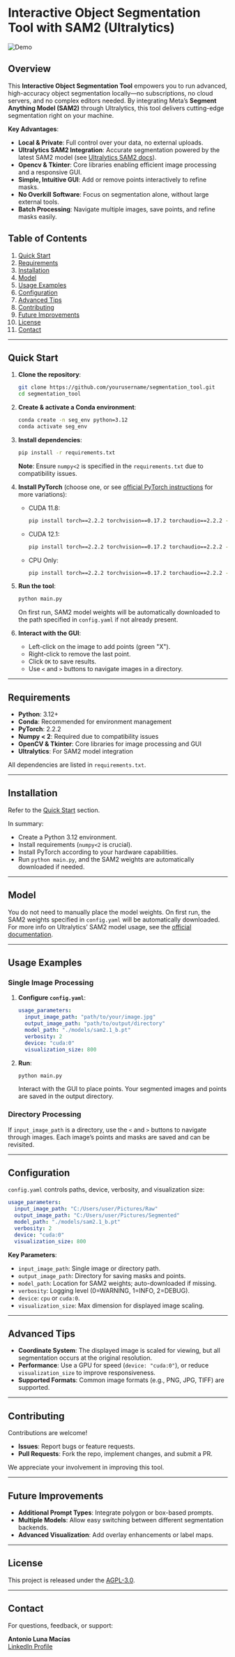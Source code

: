 # Interactive Object Segmentation Tool with SAM2 (Ultralytics)

![Demo](assets/demo.gif)

## Overview

This **Interactive Object Segmentation Tool** empowers you to run advanced, high-accuracy object segmentation locally—no subscriptions, no cloud servers, and no complex editors needed. By integrating Meta’s **Segment Anything Model (SAM2)** through Ultralytics, this tool delivers cutting-edge segmentation right on your machine.

**Key Advantages**:
- **Local & Private**: Full control over your data, no external uploads.
- **Ultralytics SAM2 Integration**: Accurate segmentation powered by the latest SAM2 model (see [Ultralytics SAM2 docs](https://docs.ultralytics.com/models/sam-2/#core-components)).
- **Opencv & Tkinter**: Core libraries enabling efficient image processing and a responsive GUI.
- **Simple, Intuitive GUI**: Add or remove points interactively to refine masks.
- **No Overkill Software**: Focus on segmentation alone, without large external tools.
- **Batch Processing**: Navigate multiple images, save points, and refine masks easily.

## Table of Contents

1. [Quick Start](#quick-start)
2. [Requirements](#requirements)
3. [Installation](#installation)
4. [Model](#model)
5. [Usage Examples](#usage-examples)
6. [Configuration](#configuration)
7. [Advanced Tips](#advanced-tips)
8. [Contributing](#contributing)
9. [Future Improvements](#future-improvements)
10. [License](#license)
11. [Contact](#contact)

---

## Quick Start

1. **Clone the repository**:
   ```bash
   git clone https://github.com/yourusername/segmentation_tool.git
   cd segmentation_tool
   ```

2. **Create & activate a Conda environment**:
   ```bash
   conda create -n seg_env python=3.12
   conda activate seg_env
   ```

3. **Install dependencies**:
   ```bash
   pip install -r requirements.txt
   ```
   
   **Note**: Ensure `numpy<2` is specified in the `requirements.txt` due to compatibility issues.

4. **Install PyTorch** (choose one, or see [official PyTorch instructions](https://pytorch.org/get-started/locally/) for more variations):
   - CUDA 11.8:
     ```bash
     pip install torch==2.2.2 torchvision==0.17.2 torchaudio==2.2.2 --index-url https://download.pytorch.org/whl/cu118
     ```
   - CUDA 12.1:
     ```bash
     pip install torch==2.2.2 torchvision==0.17.2 torchaudio==2.2.2 --index-url https://download.pytorch.org/whl/cu121
     ```
   - CPU Only:
     ```bash
     pip install torch==2.2.2 torchvision==0.17.2 torchaudio==2.2.2 --index-url https://download.pytorch.org/whl/cpu
     ```

5. **Run the tool**:
   ```bash
   python main.py
   ```
   
   On first run, SAM2 model weights will be automatically downloaded to the path specified in `config.yaml` if not already present.

6. **Interact with the GUI**:
   - Left-click on the image to add points (green "X").
   - Right-click to remove the last point.
   - Click `OK` to save results.
   - Use `<` and `>` buttons to navigate images in a directory.

---

## Requirements

- **Python**: 3.12+
- **Conda**: Recommended for environment management
- **PyTorch**: 2.2.2
- **Numpy < 2**: Required due to compatibility issues
- **OpenCV & Tkinter**: Core libraries for image processing and GUI
- **Ultralytics**: For SAM2 model integration

All dependencies are listed in `requirements.txt`.

---

## Installation

Refer to the [Quick Start](#quick-start) section.

In summary:
- Create a Python 3.12 environment.
- Install requirements (`numpy<2` is crucial).
- Install PyTorch according to your hardware capabilities.
- Run `python main.py`, and the SAM2 weights are automatically downloaded if needed.

---

## Model

You do not need to manually place the model weights. On first run, the SAM2 weights specified in `config.yaml` will be automatically downloaded. For more info on Ultralytics’ SAM2 model usage, see the [official documentation](https://docs.ultralytics.com/models/sam-2/#core-components).

---

## Usage Examples

### Single Image Processing

1. **Configure `config.yaml`**:
   ```yaml
   usage_parameters:
     input_image_path: "path/to/your/image.jpg"
     output_image_path: "path/to/output/directory"
     model_path: "./models/sam2.1_b.pt"
     verbosity: 2
     device: "cuda:0"
     visualization_size: 800
   ```

2. **Run**:
   ```bash
   python main.py
   ```
   
   Interact with the GUI to place points. Your segmented images and points are saved in the output directory.

### Directory Processing

If `input_image_path` is a directory, use the `<` and `>` buttons to navigate through images. Each image’s points and masks are saved and can be revisited.

---

## Configuration

`config.yaml` controls paths, device, verbosity, and visualization size:

```yaml
usage_parameters:
  input_image_path: "C:/Users/user/Pictures/Raw"
  output_image_path: "C:/Users/user/Pictures/Segmented"
  model_path: "./models/sam2.1_b.pt"
  verbosity: 2
  device: "cuda:0"
  visualization_size: 800
```

**Key Parameters**:
- `input_image_path`: Single image or directory path.
- `output_image_path`: Directory for saving masks and points.
- `model_path`: Location for SAM2 weights; auto-downloaded if missing.
- `verbosity`: Logging level (0=WARNING, 1=INFO, 2=DEBUG).
- `device`: `cpu` or `cuda:0`.
- `visualization_size`: Max dimension for displayed image scaling.

---

## Advanced Tips

- **Coordinate System**: The displayed image is scaled for viewing, but all segmentation occurs at the original resolution.
- **Performance**: Use a GPU for speed (`device: "cuda:0"`), or reduce `visualization_size` to improve responsiveness.
- **Supported Formats**: Common image formats (e.g., PNG, JPG, TIFF) are supported.

---

## Contributing

Contributions are welcome!  
- **Issues**: Report bugs or feature requests.
- **Pull Requests**: Fork the repo, implement changes, and submit a PR.

We appreciate your involvement in improving this tool.

---

## Future Improvements

- **Additional Prompt Types**: Integrate polygon or box-based prompts.
- **Multiple Models**: Allow easy switching between different segmentation backends.
- **Advanced Visualization**: Add overlay enhancements or label maps.

---

## License

This project is released under the [AGPL-3.0](LICENSE).

---

## Contact

For questions, feedback, or support:

**Antonio Luna Macías**  
[LinkedIn Profile](https://www.linkedin.com/in/antoniolunamacias/)